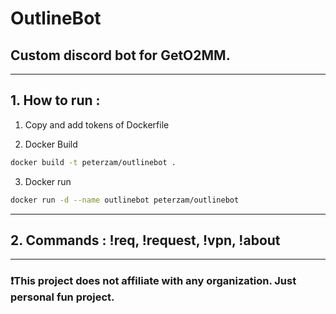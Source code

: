 # OutlineBot
## Custom discord bot for GetO2MM.
<hr>

## 1. How to run :

1. Copy and add tokens of Dockerfile

2. Docker Build
``` bash 
docker build -t peterzam/outlinebot .
```
3. Docker run
``` bash
docker run -d --name outlinebot peterzam/outlinebot
```
<hr>

## 2. Commands : !req, !request, !vpn, !about

<hr>

### ❗This project does not affiliate with any organization. Just personal fun project.
